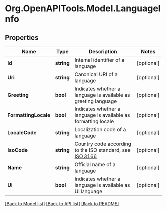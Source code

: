 
# Org.OpenAPITools.Model.LanguageInfo

## Properties

Name | Type | Description | Notes
------------ | ------------- | ------------- | -------------
**Id** | **string** | Internal identifier of a language | [optional] 
**Uri** | **string** | Canonical URI of a language | [optional] 
**Greeting** | **bool** | Indicates whether a language is available as greeting language | [optional] 
**FormattingLocale** | **bool** | Indicates whether a language is available as formatting locale | [optional] 
**LocaleCode** | **string** | Localization code of a language | [optional] 
**IsoCode** | **string** | Country code according to the ISO standard, see [ISO 3166](https://www.iso.org/iso-3166-country-codes.html) | [optional] 
**Name** | **string** | Official name of a language | [optional] 
**Ui** | **bool** | Indicates whether a language is available as UI language | [optional] 

[[Back to Model list]](../README.md#documentation-for-models)
[[Back to API list]](../README.md#documentation-for-api-endpoints)
[[Back to README]](../README.md)

